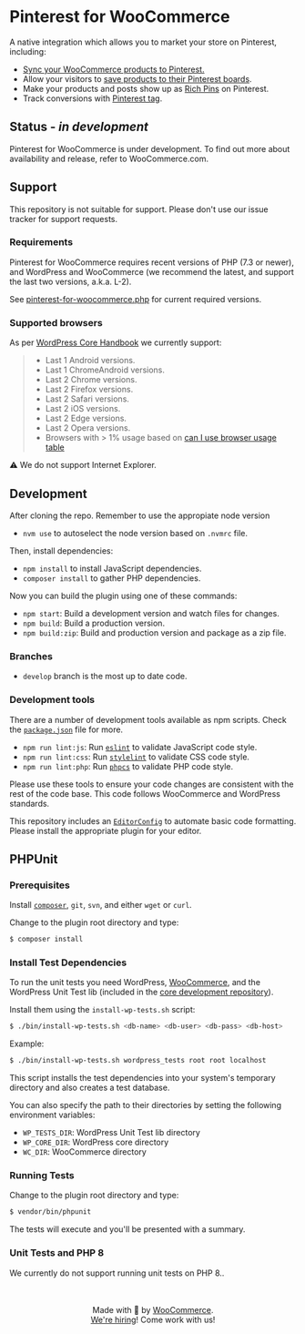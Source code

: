 # Pinterest for WooCommerce

A native integration which allows you to market your store on Pinterest, including:

-   [Sync your WooCommerce products to Pinterest.](https://help.pinterest.com/en/business/article/before-you-get-started-with-catalogs)
-   Allow your visitors to [save products to their Pinterest boards](https://help.pinterest.com/en/business/article/save-button).
-   Make your products and posts show up as [Rich Pins](https://help.pinterest.com/en/business/article/rich-pins) on Pinterest.
-   Track conversions with [Pinterest tag](https://help.pinterest.com/en/business/article/track-conversions-with-pinterest-tag).

## Status - _in development_

Pinterest for WooCommerce is under development. To find out more about availability and release, refer to WooCommerce.com.

## Support

This repository is not suitable for support. Please don't use our issue tracker for support requests.

### Requirements

Pinterest for WooCommerce requires recent versions of PHP (7.3 or newer), and WordPress and WooCommerce (we recommend the latest, and support the last two versions, a.k.a. L-2).

See [pinterest-for-woocommerce.php](https://github.com/woocommerce/pinterest-for-woocommerce/blob/develop/pinterest-for-woocommerce.php) for current required versions.

### Supported browsers

As per [WordPress Core Handbook](https://make.wordpress.org/core/handbook/best-practices/browser-support/) we currently support:

> -   Last 1 Android versions.
> -   Last 1 ChromeAndroid versions.
> -   Last 2 Chrome versions.
> -   Last 2 Firefox versions.
> -   Last 2 Safari versions.
> -   Last 2 iOS versions.
> -   Last 2 Edge versions.
> -   Last 2 Opera versions.
> -   Browsers with > 1% usage based on [can I use browser usage table](https://caniuse.com/usage-table)

:warning: We do not support Internet Explorer.

## Development

After cloning the repo. Remember to use the appropiate node version

- `nvm use` to autoselect the node version based on `.nvmrc` file.

Then, install dependencies:

-   `npm install` to install JavaScript dependencies.
-   `composer install` to gather PHP dependencies.

Now you can build the plugin using one of these commands:

-   `npm start`: Build a development version and watch files for changes.
-   `npm build`: Build a production version.
-   `npm build:zip`: Build and production version and package as a zip file.

### Branches

-   `develop` branch is the most up to date code.

### Development tools

There are a number of development tools available as npm scripts. Check the [`package.json`](https://github.com/woocommerce/pinterest-for-woocommerce/blob/develop/package.json) file for more.

-   `npm run lint:js`: Run [`eslint`](https://eslint.org/) to validate JavaScript code style.
-   `npm run lint:css`: Run [`stylelint`](https://stylelint.io/) to validate CSS code style.
-   `npm run lint:php`: Run [`phpcs`](https://github.com/squizlabs/PHP_CodeSniffer) to validate PHP code style.

Please use these tools to ensure your code changes are consistent with the rest of the code base. This code follows WooCommerce and WordPress standards.

This repository includes an [`EditorConfig`](https://editorconfig.org/) to automate basic code formatting. Please install the appropriate plugin for your editor.


## PHPUnit

### Prerequisites

Install [`composer`](https://getcomposer.org/), `git`, `svn`, and either `wget` or `curl`.

Change to the plugin root directory and type:

```bash
$ composer install
```


### Install Test Dependencies

To run the unit tests you need WordPress, [WooCommerce](https://github.com/woocommerce/woocommerce), and the WordPress Unit Test lib (included in the [core development repository](https://make.wordpress.org/core/handbook/testing/automated-testing/phpunit/)).

Install them using the `install-wp-tests.sh` script:

```bash
$ ./bin/install-wp-tests.sh <db-name> <db-user> <db-pass> <db-host>
```

Example:

```bash
$ ./bin/install-wp-tests.sh wordpress_tests root root localhost
```

This script installs the test dependencies into your system's temporary directory and also creates a test database.

You can also specify the path to their directories by setting the following environment variables:

-   `WP_TESTS_DIR`: WordPress Unit Test lib directory
-   `WP_CORE_DIR`: WordPress core directory
-   `WC_DIR`: WooCommerce directory

### Running Tests

Change to the plugin root directory and type:

```bash
$ vendor/bin/phpunit
```

The tests will execute and you'll be presented with a summary.

### Unit Tests and PHP 8

We currently do not support running unit tests on PHP 8..

<p align="center">
	<br/><br/>
	Made with 💜 by <a href="https://woocommerce.com/">WooCommerce</a>.<br/>
	<a href="https://woocommerce.com/careers/">We're hiring</a>! Come work with us!
</p>

